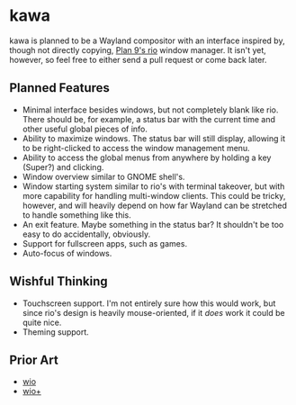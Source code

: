 kawa
====

kawa is planned to be a Wayland compositor with an interface inspired by, though not directly copying, [Plan 9's rio](https://en.wikipedia.org/wiki/Rio_(windowing_system)) window manager. It isn't yet, however, so feel free to either send a pull request or come back later.

Planned Features
----------------

* Minimal interface besides windows, but not completely blank like rio. There should be, for example, a status bar with the current time and other useful global pieces of info.
* Ability to maximize windows. The status bar will still display, allowing it to be right-clicked to access the window management menu.
* Ability to access the global menus from anywhere by holding a key (Super?) and clicking.
* Window overview similar to GNOME shell's.
* Window starting system similar to rio's with terminal takeover, but with more capability for handling multi-window clients. This could be tricky, however, and will heavily depend on how far Wayland can be stretched to handle something like this.
* An exit feature. Maybe something in the status bar? It shouldn't be too easy to do accidentally, obviously.
* Support for fullscreen apps, such as games.
* Auto-focus of windows.

Wishful Thinking
----------------

* Touchscreen support. I'm not entirely sure how this would work, but since rio's design is heavily mouse-oriented, if it _does_ work it could be quite nice.
* Theming support.

Prior Art
---------

* [wio](https://gitlab.com/Rubo/wio)
* [wio+](https://notabug.org/Leon_Plickat/wio-plus)
